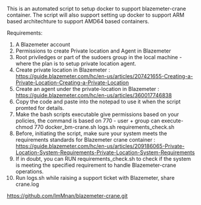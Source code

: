This is an automated script to setup docker to support blazemeter-crane container. The script will also support setting up docker to support ARM based architechture to support AMD64 based containers. 

Requirements:
1. A Blazemeter account
2. Permissions to create Private location and Agent in Blazemeter
3. Root priviledges or part of the sudoers group in the local machine - where the plan is to setup private location agent.
4. Create private location in Blazemeter : https://guide.blazemeter.com/hc/en-us/articles/207421655-Creating-a-Private-Location-Creating-a-Private-Location
5. Create an agent under the private-location in Blazemeter : https://guide.blazemeter.com/hc/en-us/articles/360017746838
6. Copy the code and paste into the notepad to use it when the script promted for details. 
7. Make the bash scripts executable give permissions based on your policies, the command is based on 770 - user + group can execute- chmod 770 docker_bm-crane.sh logs.sh requirements_check.sh
8. Before, initiating the script, make sure your system meets the requirements standards for Blazemeter crane container : https://guide.blazemeter.com/hc/en-us/articles/209186065-Private-Location-System-Requirements-Private-Location-System-Requirements
9. If in doubt, you can RUN requirements_check.sh to check if the system is meeting the specified requirement to handle Blazemeter-crane operations.
10. Run logs.sh while raising a support ticket with Blazemeter, share crane.log

https://github.com/ImMnan/blazemeter-crane.git